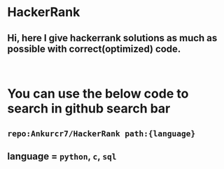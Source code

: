 # HackerRank
<h2>Hi, here I give hackerrank solutions as much as possible with correct(optimized) code.</h2>

<br/>

# You can use the below code to search in github search bar
## `repo:Ankurcr7/HackerRank path:{language}`

## language = `python`, `c`, `sql`
